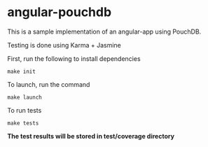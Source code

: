 # angular-pouchdb

This is a sample implementation of an angular-app using PouchDB.

Testing is done using Karma + Jasmine

First, run the following to install dependencies
```
make init
```

To launch, run the command

```
make launch
```

To run tests

```
make tests
```

**The test results will be stored in test/coverage directory**